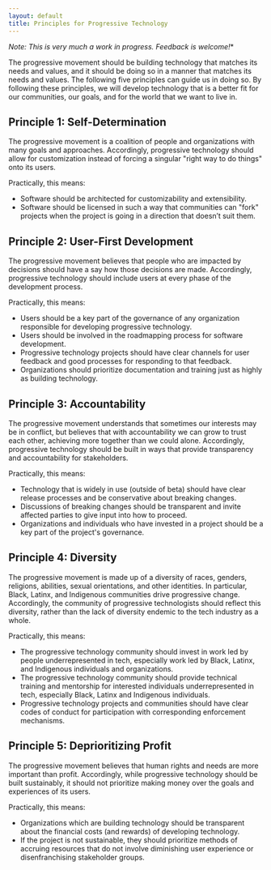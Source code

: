 ```yaml
---
layout: default
title: Principles for Progressive Technology
---
```


*Note: This is very much a work in progress. Feedback is welcome!**

The progressive movement should be building technology that matches its needs and values, and it should be doing so in a manner that matches its needs and values. The following five principles can guide us in doing so. By following these principles, we will develop technology that is a better fit for our communities, our goals, and for the world that we want to live in.

## Principle 1: Self-Determination

The progressive movement is a coalition of people and organizations with many goals and approaches. Accordingly, progressive technology should allow for customization instead of forcing a singular "right way to do things" onto its users.

Practically, this means:

* Software should be architected for customizability and extensibility.
* Software should be licensed in such a way that communities can "fork" projects when the project is going in a direction that doesn’t suit them.

## Principle 2: User-First Development

The progressive movement believes that people who are impacted by decisions should have a say how those decisions are made. Accordingly, progressive technology should include users at every phase of the development process.

Practically, this means:

* Users should be a key part of the governance of any organization responsible for developing progressive technology.
* Users should be involved in the roadmapping process for software development.
* Progressive technology projects should have clear channels for user feedback and good processes for responding to that feedback.
* Organizations should prioritize documentation and training just as highly as building technology.

## Principle 3: Accountability

The progressive movement understands that sometimes our interests may be in conflict, but believes that with accountability we can grow to trust each other, achieving more together than we could alone. Accordingly, progressive technology should be built in ways that provide transparency and accountability for stakeholders.

Practically, this means:

* Technology that is widely in use (outside of beta) should have clear release processes and be conservative about breaking changes.
* Discussions of breaking changes should be transparent and invite affected parties to give input into how to proceed.
* Organizations and individuals who have invested in a project should be a key part of the project's governance.

## Principle 4: Diversity

The progressive movement is made up of a diversity of races, genders, religions, abilities, sexual orientations, and other identities. In particular, Black, Latinx, and Indigenous communities drive progressive change. Accordingly, the community of progressive technologists should reflect this diversity, rather than the lack of diversity endemic to the tech industry as a whole.

Practically, this means:

* The progressive technology community should invest in work led by people underrepresented in tech, especially work led by Black, Latinx, and Indigenous individuals and organizations.
* The progressive technology community should provide technical training and mentorship for interested individuals underrepresented in tech, especially Black, Latinx and Indigenous individuals.
* Progressive technology projects and communities should have clear codes of conduct for participation with corresponding enforcement mechanisms.

## Principle 5: Deprioritizing Profit

The progressive movement believes that human rights and needs are more important than profit. Accordingly, while progressive technology should be built sustainably, it should not prioritize making money over the goals and experiences of its users.

Practically, this means:

* Organizations which are building technology should be transparent about the financial costs (and rewards) of developing technology.
* If the project is not sustainable, they should prioritize methods of accruing resources that do not involve diminishing user experience or disenfranchising stakeholder groups.

